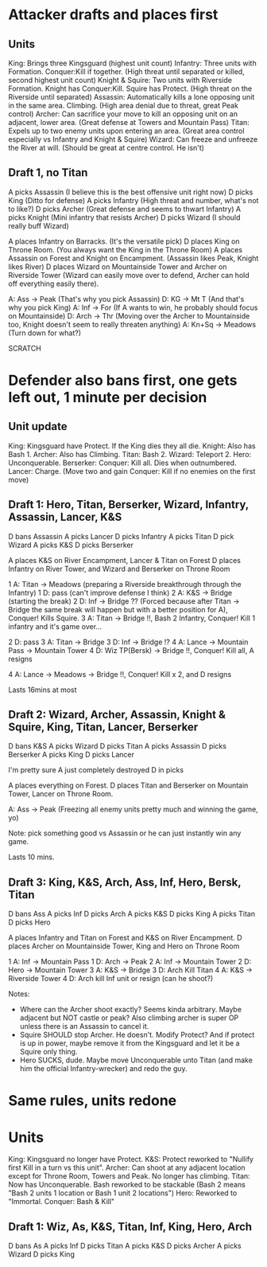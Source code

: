 # Attacker drafts and places first

## Units

King: Brings three Kingsguard (highest unit count)
Infantry: Three units with Formation. Conquer:Kill if together. (High threat until separated or killed, second highest unit count)
Knight & Squire: Two units with Riverside Formation. Knight has Conquer:Kill. Squire has Protect. (High threat on the Riverside until separated)
Assassin: Automatically kills a lone opposing unit in the same area. Climbing. (High area denial due to threat, great Peak control)
Archer: Can sacrifice your move to kill an opposing unit on an adjacent, lower area. (Great defense at Towers and Mountain Pass)
Titan: Expels up to two enemy units upon entering an area. (Great area control especially vs Infantry and Knight & Squire)
Wizard: Can freeze and unfreeze the River at will. (Should be great at centre control. He isn't)

## Draft 1, no Titan

A picks Assassin (I believe this is the best offensive unit right now)
D picks King (Ditto for defense)
A picks Infantry (High threat and number, what's not to like?)
D picks Archer (Great defense and seems to thwart Infantry)
A picks Knight (Mini infantry that resists Archer)
D picks Wizard (I should really buff Wizard)

A places Infantry on Barracks. (It's the versatile pick)
D places King on Throne Room. (You always want the King in the Throne Room)
A places Assassin on Forest and Knight on Encampment. (Assassin likes Peak, Knight likes River)
D places Wizard on Mountainside Tower and Archer on Riverside Tower (Wizard can easily move over to defend, Archer can hold off everything easily there).

A: Ass -> Peak (That's why you pick Assassin)
D: KG -> Mt T (And that's why you pick King)
A: Inf -> For (If A wants to win, he probably should focus on Mountainside)
D: Arch -> Thr (Moving over the Archer to Mountainside too, Knight doesn't seem to really threaten anything)
A: Kn+Sq -> Meadows (Turn down for what?)

SCRATCH

# Defender also bans first, one gets left out, 1 minute per decision

## Unit update

King: Kingsguard have Protect. If the King dies they all die.
Knight: Also has Bash 1.
Archer: Also has Climbing.
Titan: Bash 2.
Wizard: Teleport 2.
Hero: Unconquerable.
Berserker: Conquer: Kill all. Dies when outnumbered.
Lancer: Charge. (Move two and gain Conquer: Kill if no enemies on the first move)

## Draft 1: Hero, Titan, Berserker, Wizard, Infantry, Assassin, Lancer, K&S

D bans Assassin
A picks Lancer
D picks Infantry
A picks Titan
D pick Wizard
A picks K&S
D picks Berserker

A places K&S on River Encampment, Lancer & Titan on Forest
D places Infantry on River Tower, and Wizard and Berserker on Throne Room

1 A: Titan -> Meadows (preparing a Riverside breakthrough through the Infantry)
1 D: pass (can't improve defense I think)
2 A: K&S -> Bridge (starting the break)
2 D: Inf -> Bridge ?? (Forced because after Titan -> Bridge the same break will happen but with a better position for A), Conquer! Kills Squire.
3 A: Titan -> Bridge !!, Bash 2 Infantry, Conquer! Kill 1 infantry and it's game over...

2 D: pass
3 A: Titan -> Bridge
3 D: Inf -> Bridge !?
4 A: Lance -> Mountain Pass -> Mountain Tower
4 D: Wiz TP(Bersk) -> Bridge !!, Conquer! Kill all, A resigns

4 A: Lance -> Meadows -> Bridge !!, Conquer! Kill x 2, and D resigns

Lasts 16mins at most

## Draft 2: Wizard, Archer, Assassin, Knight & Squire, King, Titan, Lancer, Berserker

D bans K&S
A picks Wizard
D picks Titan
A picks Assassin
D picks Berserker
A picks King
D picks Lancer

I'm pretty sure A just completely destroyed D in picks

A places everything on Forest.
D places Titan and Berserker on Mountain Tower, Lancer on Throne Room.

A: Ass -> Peak (Freezing all enemy units pretty much and winning the game, yo)

Note: pick something good vs Assassin or he can just instantly win any game.

Lasts 10 mins.

## Draft 3: King, K&S, Arch, Ass, Inf, Hero, Bersk, Titan

D bans Ass
A picks Inf
D picks Arch
A picks K&S
D picks King
A picks Titan
D picks Hero

A places Infantry and Titan on Forest and K&S on River Encampment.
D places Archer on Mountainside Tower, King and Hero on Throne Room

1 A: Inf -> Mountain Pass
1 D: Arch -> Peak
2 A: Inf -> Mountain Tower
2 D: Hero -> Mountain Tower
3 A: K&S -> Bridge
3 D: Arch Kill Titan
4 A: K&S -> Riverside Tower
4 D: Arch kill Inf unit or resign (can he shoot?)

Notes:
-   Where can the Archer shoot exactly? Seems kinda arbitrary. Maybe adjacent but NOT castle or peak? Also climbing archer is super OP unless there is an Assassin to cancel it.
-   Squire SHOULD stop Archer. He doesn't. Modify Protect? And if protect is up in power, maybe remove it from the Kingsguard and let it be a Squire only thing.
-   Hero SUCKS, dude. Maybe move Unconquerable unto Titan (and make him the official Infantry-wrecker) and redo the guy.

# Same rules, units redone

# Units

King: Kingsguard no longer have Protect.
K&S: Protect reworked to "Nullify first Kill in a turn vs this unit".
Archer: Can shoot at any adjacent location except for Throne Room, Towers and Peak. No longer has climbing.
Titan: Now has Unconquerable. Bash reworked to be stackable (Bash 2 means "Bash 2 units 1 location or Bash 1 unit 2 locations")
Hero: Reworked to "Immortal. Conquer: Bash & Kill"

## Draft 1: Wiz, As, K&S, Titan, Inf, King, Hero, Arch

D bans As
A picks Inf
D picks Titan
A picks K&S
D picks Archer
A picks Wizard
D picks King



